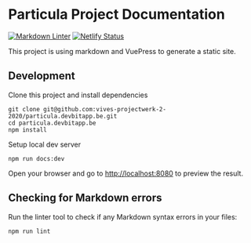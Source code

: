 # Particula Project Documentation

[![Markdown Linter](https://github.com/vives-projectwerk-2-2020/particula.devbitapp.be/workflows/Markdown%20Linter/badge.svg)](https://github.com/vives-projectwerk-2-2020/particula.devbitapp.be/actions?query=workflow%3A%22Markdown+Linter%22)
[![Netlify Status](https://api.netlify.com/api/v1/badges/e993b907-a2e3-4e18-84dc-82dafae876eb/deploy-status)](https://app.netlify.com/sites/particula/deploys)

This project is using markdown and VuePress to generate a static site.

## Development

Clone this project and install dependencies

```shell
git clone git@github.com:vives-projectwerk-2-2020/particula.devbitapp.be.git
cd particula.devbitapp.be
npm install
```

Setup local dev server

```shell
npm run docs:dev
```

Open your browser and go to [http://localhost:8080](http://localhost:8080) to
preview the result.

## Checking for Markdown errors

Run the linter tool to check if any Markdown syntax errors in your files:

```bash
npm run lint
```
